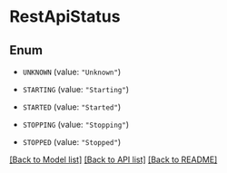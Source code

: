 # RestApiStatus

## Enum


* `UNKNOWN` (value: `"Unknown"`)

* `STARTING` (value: `"Starting"`)

* `STARTED` (value: `"Started"`)

* `STOPPING` (value: `"Stopping"`)

* `STOPPED` (value: `"Stopped"`)


[[Back to Model list]](../README.md#documentation-for-models) [[Back to API list]](../README.md#documentation-for-api-endpoints) [[Back to README]](../README.md)


